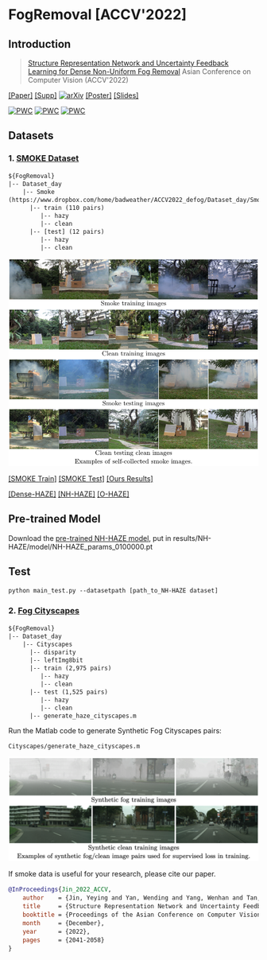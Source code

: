 # FogRemoval [ACCV'2022]
## Introduction
> [Structure Representation Network and Uncertainty Feedback Learning for Dense Non-Uniform Fog Removal](https://openaccess.thecvf.com/content/ACCV2022/papers/Jin_Structure_Representation_Network_and_Uncertainty_Feedback_Learning_for_Dense_Non-Uniform_ACCV_2022_paper.pdf)
> Asian Conference on Computer Vision (ACCV'2022)

[[Paper]](https://openaccess.thecvf.com/content/ACCV2022/papers/Jin_Structure_Representation_Network_and_Uncertainty_Feedback_Learning_for_Dense_Non-Uniform_ACCV_2022_paper.pdf)
[[Supp]](https://openaccess.thecvf.com/content/ACCV2022/supplemental/Jin_Structure_Representation_Network_ACCV_2022_supplemental.pdf)
[![arXiv](https://img.shields.io/badge/arXiv-Paper-<COLOR>.svg)](https://arxiv.org/abs/2210.03061)
[[Poster]](https://www.dropbox.com/s/f3qjxx9jf3o7b6j/0393_poster.pdf?dl=0)
[[Slides]](https://www.dropbox.com/s/fowkes8wnyr6rb1/0393_release.pdf?dl=0)

[![PWC](https://img.shields.io/endpoint.svg?url=https://paperswithcode.com/badge/structure-representation-network-and/nonhomogeneous-image-dehazing-on-nh-haze)](https://paperswithcode.com/sota/nonhomogeneous-image-dehazing-on-nh-haze?p=structure-representation-network-and)
[![PWC](https://img.shields.io/endpoint.svg?url=https://paperswithcode.com/badge/structure-representation-network-and/image-dehazing-on-o-haze)](https://paperswithcode.com/sota/image-dehazing-on-o-haze?p=structure-representation-network-and)
[![PWC](https://img.shields.io/endpoint.svg?url=https://paperswithcode.com/badge/structure-representation-network-and/image-dehazing-on-dense-haze)](https://paperswithcode.com/sota/image-dehazing-on-dense-haze?p=structure-representation-network-and)

## Datasets
### 1. [SMOKE Dataset](https://www.dropbox.com/sh/g30b8n308ftbrcl/AAA69OSu5DnOGyiyt9cG4pmma?dl=0)
```
${FogRemoval}
|-- Dataset_day
    |-- Smoke (https://www.dropbox.com/home/badweather/ACCV2022_defog/Dataset_day/Smoke)
      |-- train (110 pairs)
         |-- hazy  
         |-- clean
      |-- [test] (12 pairs) 
         |-- hazy  
         |-- clean  
```
<p align="left">
  <img width=950" src="teaser/smoke.png">
</p>

[[SMOKE Train]](https://www.dropbox.com/sh/wg38snebqnw18l4/AAArLgzWBoA6Zf_Nhzn5elgRa?dl=0)
[[SMOKE Test]](https://www.dropbox.com/sh/idkg762ni884gpi/AACBfFJMepnNzW0J2N-e_Upja?dl=0)
[[Ours Results]](https://www.dropbox.com/sh/d1xpyqav1uoqcfy/AABAgO6MoohQ8yV02aRZmU66a?dl=0)

[[Dense-HAZE]](https://www.dropbox.com/sh/zo6sycm9gp9g5s7/AACJlDps7DkMn4fit-_MgDC8a?dl=0)
[[NH-HAZE]](https://www.dropbox.com/sh/udnkp537pdw6kku/AACqvsPUW_JmEI_kVCNkIVuQa?dl=0)
[[O-HAZE]](https://www.dropbox.com/sh/lzuhwrw4gm5nb8j/AACImJSX02Beck8-T9Sy2Nega?dl=0)

## Pre-trained Model
Download the [pre-trained NH-HAZE model](https://www.dropbox.com/s/a1znnuhi0tmoown/NH-HAZE_params_0100000.pt?dl=0), put in results/NH-HAZE/model/NH-HAZE_params_0100000.pt

## Test
```
python main_test.py --datasetpath [path_to_NH-HAZE dataset]
```

### 2. [Fog Cityscapes](https://www.dropbox.com/sh/mc5ffqsnt4v51tb/AAA34D0md0arAtabonmVVn0Oa?dl=0)
```
${FogRemoval}
|-- Dataset_day
    |-- Cityscapes
      |-- disparity 
      |-- leftImg8bit 
      |-- train (2,975 pairs)
         |-- hazy
         |-- clean 
      |-- test (1,525 pairs)
         |-- hazy  
         |-- clean 
      |-- generate_haze_cityscapes.m
```
      
Run the Matlab code to generate Synthetic Fog Cityscapes pairs:
```
Cityscapes/generate_haze_cityscapes.m
```
<p align="left">
  <img width=950" src="teaser/syn.png">
</p>

If smoke data is useful for your research, please cite our paper. 
```BibTeX
@InProceedings{Jin_2022_ACCV,
    author    = {Jin, Yeying and Yan, Wending and Yang, Wenhan and Tan, Robby T.},
    title     = {Structure Representation Network and Uncertainty Feedback Learning for Dense Non-Uniform Fog Removal},
    booktitle = {Proceedings of the Asian Conference on Computer Vision (ACCV)},
    month     = {December},
    year      = {2022},
    pages     = {2041-2058}
}
```


